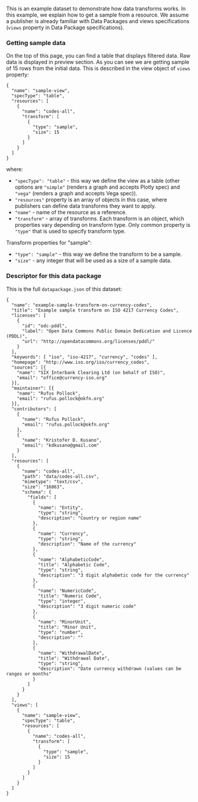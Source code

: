 This is an example dataset to demonstrate how data transforms works. In this example, we explain how to get a sample from a resource. We assume a publisher is already familiar with Data Packages and views specifications (`views` property in Data Package specifications).

### Getting sample data

On the top of this page, you can find a table that displays filtered data. Raw data is displayed in preview section. As you can see we are getting sample of 15 rows from the initial data. This is described in the view object of `views` property:

```
{
  "name": "sample-view",
  "specType": "table",
  "resources": [
    {
      "name": "codes-all",
      "transform": [
        {
          "type": "sample",
          "size": 15
        }
      ]
    }
  ]
}
```

where:

* `"specType": "table"` - this way we define the view as a table (other options are `"simple"` (renders a graph and accepts Plotly spec) and `"vega"` (renders a graph and accepts Vega spec)).
* `"resources"` property is an array of objects in this case, where publishers can define data transforms they want to apply.
* `"name"` - name of the resource as a reference.
* `"transform"` - array of transforms. Each transform is an object, which properties vary depending on transform type. Only common property is `"type"` that is used to specify transform type.

Transform properties for "sample":

* `"type": "sample"` - this way we define the transform to be a sample.
* `"size"` - any integer that will be used as a size of a sample data.

### Descriptor for this data package

This is the full `datapackage.json` of this dataset:

```
{
  "name": "example-sample-transform-on-currency-codes",
  "title": "Example sample transform on ISO 4217 Currency Codes",
  "licenses": [
    {
      "id": "odc-pddl",
      "label": "Open Data Commons Public Domain Dedication and Licence (PDDL)",
      "url": "http://opendatacommons.org/licenses/pddl/"
    }
  ],
  "keywords": [ "iso", "iso-4217", "currency", "codes" ],
  "homepage": "http://www.iso.org/iso/currency_codes",
  "sources": [{
    "name": "SIX Interbank Clearing Ltd (on behalf of ISO)",
    "email": "office@currency-iso.org"
  }],
  "maintainer": [{
    "name": "Rufus Pollock",
    "email": "rufus.pollock@okfn.org"
  }],
  "contributors": [
    {
      "name": "Rufus Pollock",
      "email": "rufus.pollock@okfn.org"
    },
    {
      "name": "Kristofer D. Kusano",
      "email": "kdkusano@gmail.com"
    }
  ],
  "resources": [
    {
      "name": "codes-all",
      "path": "data/codes-all.csv",
      "mimetype": "text/csv",
      "size": "16863",
      "schema": {
        "fields": [
          {
            "name": "Entity",
            "type": "string",
            "description": "Country or region name"
          },
          {
            "name": "Currency",
            "type": "string",
            "description": "Name of the currency"
          },
          {
            "name": "AlphabeticCode",
            "title": "Alphabetic Code",
            "type": "string",
            "description": "3 digit alphabetic code for the currency"
          },
          {
            "name": "NumericCode",
            "title": "Numeric Code",
            "type": "integer",
            "description": "3 digit numeric code"
          },
          {
            "name": "MinorUnit",
            "title": "Minor Unit",
            "type": "number",
            "description": ""
          },
          {
            "name": "WithdrawalDate",
            "title": "Withdrawal Date",
            "type": "string",
            "description": "Date currency withdrawn (values can be ranges or months"
          }
        ]
      }
    }
  ],
  "views": [
    {
      "name": "sample-view",
      "specType": "table",
      "resources": [
        {
          "name": "codes-all",
          "transform": [
            {
              "type": "sample",
              "size": 15
            }
          ]
        }
      ]
    }
  ]
}
```
